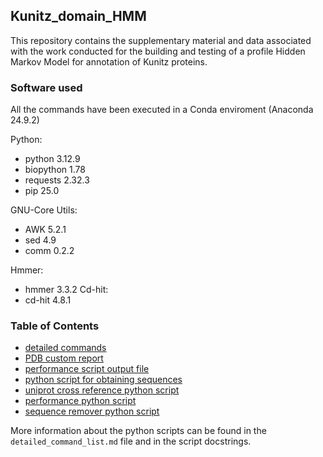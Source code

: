 ## Kunitz_domain_HMM
This repository contains the supplementary material and data associated with the work conducted for the building and testing of a profile Hidden Markov Model for annotation of Kunitz proteins.

### Software used
All the commands have been executed in a Conda enviroment (Anaconda 24.9.2)

Python:
* python      3.12.9
* biopython   1.78
* requests    2.32.3
* pip         25.0

GNU-Core Utils:
* AWK         5.2.1
* sed         4.9
* comm        0.2.2

Hmmer:
* hmmer       3.3.2
Cd-hit:
* cd-hit      4.8.1


### Table of Contents
- [detailed commands](#detailed_command_listmd)
- [PDB custom report](#rcsb_pdb_custom_report_20250503062943csv)
- [performance script output file](#definitive_merged_performancetxt)
- [python script for obtaining sequences](#get_sequencepy)
- [uniprot cross reference python script](#get_uniprot2py)
- [performance python script](#performancepy)
- [sequence remover python script](#sequence_removerpy)

More information about the python scripts can be found in the `detailed_command_list.md` file and in the script docstrings.
